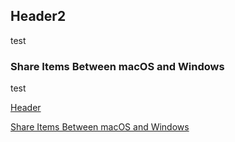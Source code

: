 ## Header2
test

### Share Items Between macOS and Windows
test

[Header](#header2)

[Share Items Between macOS and Windows](#share-items-between-macos-and-windows)